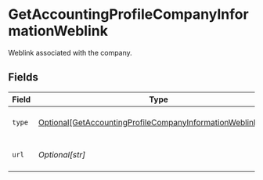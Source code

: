 # GetAccountingProfileCompanyInformationWeblink

Weblink associated with the company.


## Fields

| Field                                                                                                                                       | Type                                                                                                                                        | Required                                                                                                                                    | Description                                                                                                                                 |
| ------------------------------------------------------------------------------------------------------------------------------------------- | ------------------------------------------------------------------------------------------------------------------------------------------- | ------------------------------------------------------------------------------------------------------------------------------------------- | ------------------------------------------------------------------------------------------------------------------------------------------- |
| `type`                                                                                                                                      | [Optional[GetAccountingProfileCompanyInformationWeblinkType]](../../models/operations/getaccountingprofilecompanyinformationweblinktype.md) | :heavy_minus_sign:                                                                                                                          | The type of the weblink.                                                                                                                    |
| `url`                                                                                                                                       | *Optional[str]*                                                                                                                             | :heavy_minus_sign:                                                                                                                          | The full URL for the weblink.                                                                                                               |